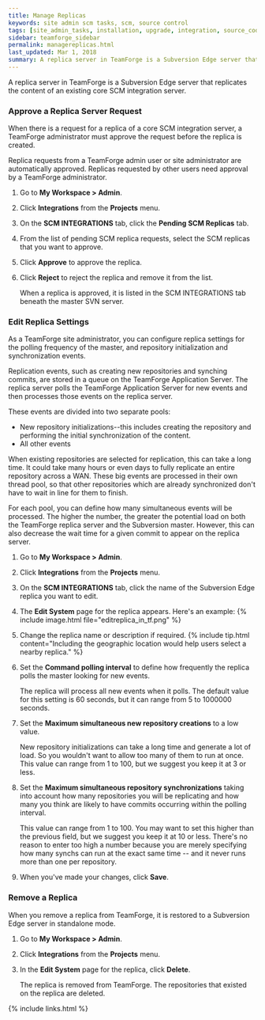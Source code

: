 ```yaml
---
title: Manage Replicas
keywords: site admin scm tasks, scm, source control
tags: [site_admin_tasks, installation, upgrade, integration, source_code, scm, git_gerrit]
sidebar: teamforge_sidebar
permalink: managereplicas.html
last_updated: Mar 1, 2018
summary: A replica server in TeamForge is a Subversion Edge server that replicates the content of an existing core SCM integration server.
---
```

A replica server in TeamForge is a Subversion Edge server that replicates the content of an existing core SCM integration server.

### Approve a Replica Server Request
When there is a request for a replica of a core SCM integration server, a TeamForge administrator must approve the request before the replica is created.

Replica requests from a TeamForge admin user or site administrator are automatically approved. Replicas requested by other users need approval by a TeamForge administrator.

1. Go to **My Workspace > Admin**.
2. Click **Integrations** from the **Projects** menu.
3. On the **SCM INTEGRATIONS** tab, click the **Pending SCM Replicas** tab.
4. From the list of pending SCM replica requests, select the SCM replicas that you want to approve.
5. Click **Approve** to approve the replica.
6. Click **Reject** to reject the replica and remove it from the list.
   
   When a replica is approved, it is listed in the SCM INTEGRATIONS tab beneath the master SVN server.

### Edit Replica Settings
As a TeamForge site administrator, you can configure replica settings for the polling frequency of the master, and repository initialization and synchronization events.

Replication events, such as creating new repositories and synching commits, are stored in a queue on the TeamForge Application Server. The replica server polls the TeamForge Application Server for new events and then processes those events on the replica server.

These events are divided into two separate pools:
* New repository initializations--this includes creating the repository and performing the initial synchronization of the content.
* All other events

When existing repositories are selected for replication, this can take a long time. It could take many hours or even days to fully replicate an entire repository across a WAN. These big events are processed in their own thread pool, so that other repositories which are already synchronized don't have to wait in line for them to finish.

For each pool, you can define how many simultaneous events will be processed. The higher the number, the greater the potential load on both the TeamForge replica server and the Subversion master. However, this can also decrease the wait time for a given commit to appear on the replica server.

1. Go to **My Workspace > Admin**.
2. Click **Integrations** from the **Projects** menu.
3. On the **SCM INTEGRATIONS** tab, click the name of the Subversion Edge replica you want to edit.
4. The **Edit System** page for the replica appears. Here's an example:
   {% include image.html file="editreplica_in_tf.png" %}
5. Change the replica name or description if required.
   {% include tip.html content="Including the geographic location would help users select a nearby replica." %}
6. Set the **Command polling interval** to define how frequently the replica polls the master looking for new events.

   The replica will process all new events when it polls. The default value for this setting is 60 seconds, but it can range from 5 to 1000000 seconds.
7. Set the **Maximum simultaneous new repository creations** to a low value.
   
   New repository initializations can take a long time and generate a lot of load. So you wouldn't want to allow too many of them to run at once. This value can range from 1 to 100, but we suggest you keep it at 3 or less.
8. Set the **Maximum simultaneous repository synchronizations** taking into account how many repositories you will be replicating and how many you think are likely to have commits occurring within the polling interval. 

   This value can range from 1 to 100. You may want to set this higher than the previous field, but we suggest you keep it at 10 or less. There's no reason to enter too high a number because you are merely specifying how many synchs can run at the exact same time -- and it never runs more than one per repository.
9. When you've made your changes, click **Save**.

### Remove a Replica
When you remove a replica from TeamForge, it is restored to a Subversion Edge server in standalone mode.

1. Go to **My Workspace > Admin**.
2. Click **Integrations** from the **Projects** menu.
3. In the **Edit System** page for the replica, click **Delete**.
   
   The replica is removed from TeamForge. The repositories that existed on the replica are deleted.

{% include links.html %}